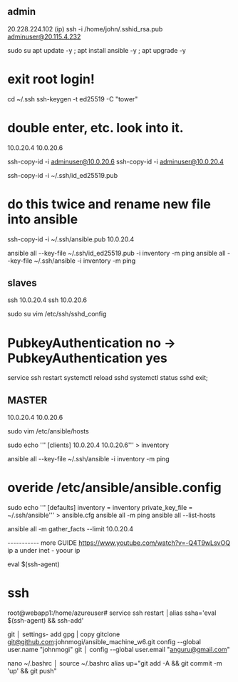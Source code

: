 ## admin
20.228.224.102 (ip)
ssh -i /home/john/.sshid_rsa.pub adminuser@20.115.4.232

sudo su
apt update -y ; apt install ansible -y ; apt upgrade -y

<!-- ssh -i id_rsa.pub adminuser@sysadmin
ssh -i id_rsa.pub adminuser@168.62.169.29 -->
# exit root login!

cd ~/.ssh
ssh-keygen -t ed25519 -C "tower"

# double enter, etc. look into it.

10.0.20.4
10.0.20.6
<!-- 10.0.20.9 -->

ssh-copy-id -i adminuser@10.0.20.6
ssh-copy-id -i adminuser@10.0.20.4
<!-- ssh-copy-id -i adminuser@10.0.20.9 -->

 ssh-copy-id -i ~/.ssh/id_ed25519.pub 
 # do this twice and rename new  file into ansible

ssh-copy-id -i ~/.ssh/ansible.pub 10.0.20.4




ansible all --key-file ~/.ssh/id_ed25519.pub -i inventory -m ping
ansible all --key-file ~/.ssh/ansible -i inventory -m ping

## slaves

ssh 10.0.20.4
ssh 10.0.20.6

sudo su
vim /etc/ssh/sshd_config
# PubkeyAuthentication no -> PubkeyAuthentication yes
service ssh restart
systemctl reload sshd
systemctl status sshd
exit; 

## MASTER

10.0.20.4
10.0.20.6

sudo vim /etc/ansible/hosts

sudo echo '''
[clients]
10.0.20.4
10.0.20.6''' > inventory

ansible all --key-file ~/.ssh/ansible -i inventory -m ping
# overide /etc/ansible/ansible.config
sudo echo '''
[defaults]
inventory = inventory
private_key_file = ~/.ssh/ansible''' > ansible.cfg
ansible all -m ping
ansible all --list-hosts

ansible all -m gather_facts --limit 10.0.20.4

----------- more GUIDE
https://www.youtube.com/watch?v=-Q4T9wLsvOQ
ip a under inet - yoour ip

eval $(ssh-agent)

# ssh

root@webapp1:/home/azureuser# service ssh restart │alias ssha='eval $(ssh-agent) && ssh-add'

git │ settings- add gpg | copy
gitclone git@github.com:johnmogi/ansible_machine_w6.git
config --global user.name "johnmogi"
git │
config --global user.email "anguru@gmail.com"

nano ~/.bashrc │
source ~/.bashrc
alias up="git add -A && git commit -m 'up' && git push"

